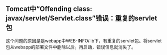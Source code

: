  ## Tomcat中“Offending class: javax/servlet/Servlet.class”错误：重复的servlet包

 这个问题的原因是是webapp中WEB-INFO/lib下，有重复的servlet包。将servlet包从webapp的部署文件中删除以后。再启动，错误信息就消失了。
 